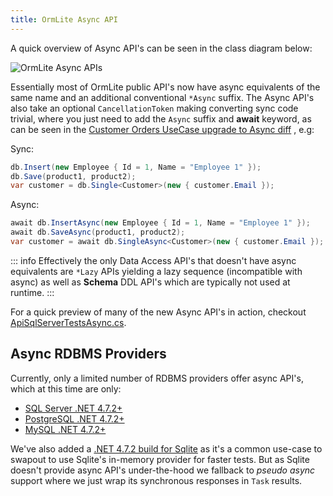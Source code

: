 ```yaml
---
title: OrmLite Async API
---
```


A quick overview of Async API's can be seen in the class diagram below:

![OrmLite Async APIs](https://raw.githubusercontent.com/ServiceStack/Assets/master/img/ormlite/OrmLiteApiAsync.png)

Essentially most of OrmLite public API's now have async equivalents of the same name and an additional conventional `*Async` suffix.
The Async API's also take an optional `CancellationToken` making converting sync code trivial, where you just need to
add the `Async` suffix and **await** keyword, as can be seen in the
[Customer Orders UseCase upgrade to Async diff](https://github.com/ServiceStack/ServiceStack.OrmLite/commit/c1ce6f0eac99133fc232b263c26c42379d4c5f48)
, e.g:

Sync:

```csharp
db.Insert(new Employee { Id = 1, Name = "Employee 1" });
db.Save(product1, product2);
var customer = db.Single<Customer>(new { customer.Email }); 
```

Async:

```csharp
await db.InsertAsync(new Employee { Id = 1, Name = "Employee 1" });
await db.SaveAsync(product1, product2);
var customer = await db.SingleAsync<Customer>(new { customer.Email });
```

::: info
Effectively the only Data Access API's that doesn't have async equivalents are `*Lazy` APIs yielding a lazy
sequence (incompatible with async) as well as **Schema** DDL API's which are typically not used at runtime.
:::

For a quick preview of many of the new Async API's in action, checkout
[ApiSqlServerTestsAsync.cs](https://github.com/ServiceStack/ServiceStack/blob/main/ServiceStack.OrmLite/tests/ServiceStack.OrmLite.Tests/Async/ApiSqlServerTestsAsync.cs).

## Async RDBMS Providers

Currently, only a limited number of RDBMS providers offer async API's, which at this time are only:

- [SQL Server .NET 4.7.2+](https://www.nuget.org/packages/ServiceStack.OrmLite.SqlServer)
- [PostgreSQL .NET 4.7.2+](https://www.nuget.org/packages/ServiceStack.OrmLite.PostgreSQL)
- [MySQL .NET 4.7.2+](https://www.nuget.org/packages/ServiceStack.OrmLite.MySql)

We've also added a
[.NET 4.7.2 build for Sqlite](https://www.nuget.org/packages/ServiceStack.OrmLite.Sqlite)
as it's a common use-case to swapout to use Sqlite's in-memory provider for faster tests.
But as Sqlite doesn't provide async API's under-the-hood we fallback to *pseudo async* support where we just wrap its synchronous responses in `Task` results. 

